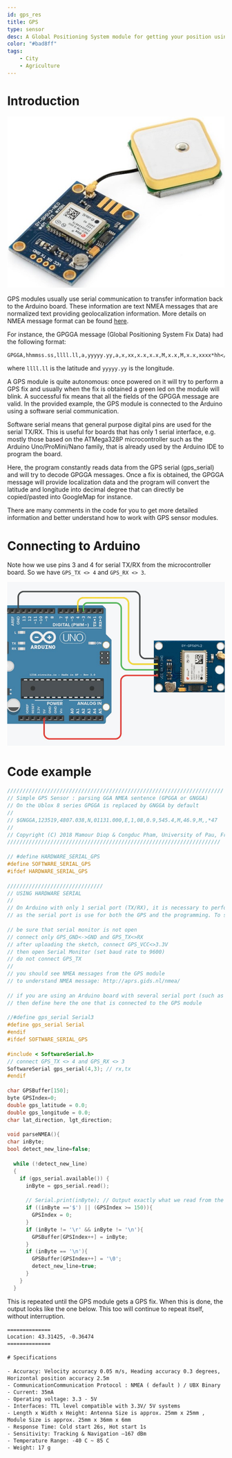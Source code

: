```yaml
---
id: gps_res
title: GPS 
type: sensor
desc: A Global Positioning System module for getting your position using satellite data.
color: "#bad8ff"
tags:
    - City
    - Agriculture
---
```


# Introduction

![gps](img/gps.png)

GPS modules usually use serial communication to transfer information back to the Arduino board. These information are text NMEA messages that are normalized text providing geolocalization information. More details on NMEA message format can be found  [here](http://aprs.gids.nl/nmea/).

For instance, the GPGGA message (Global Positioning System Fix Data) had the following format: 

	GPGGA,hhmmss.ss,llll.ll,a,yyyyy.yy,a,x,xx,x.x,x.x,M,x.x,M,x.x,xxxx*hh</tt>

where `llll.ll` is the latitude and `yyyyy.yy` is the longitude.

A GPS module is quite autonomous: once powered on it will try to perform a GPS fix and usually 
when the fix is obtained a green led on the module will blink. A successful fix means that all 
the fields of the GPGGA message are valid. In the provided example, the GPS module is connected to the Arduino using a software serial communication. 

Software serial means that general purpose digital pins are used for the serial TX/RX. This is useful for boards that has only 1 serial interface, e.g. mostly those based on the ATMega328P microcontroller such as the Arduino Uno/ProMini/Nano family, that is already used by the Arduino IDE to program the board. 

Here, the program constantly reads data from the GPS serial (gps_serial) and will try to decode GPGGA messages. Once a fix is obtained, the GPGGA message will provide localization data and the program will convert the latitude and longitude into decimal degree that can directly be copied/pasted into GoogleMap for instance.

There are many comments in the code for you to get more detailed information and better understand how to work with GPS sensor modules.

# Connecting to Arduino

Note how we use pins 3 and 4 for serial TX/RX from the microcontroller board. So we have `GPS_TX <> 4` and `GPS_RX <> 3`.

![gps_connection](img/gps_connection.png)

# Code example

``` c
//////////////////////////////////////////////////////////////////////
// Simple GPS Sensor : parsing GGA NMEA sentence (GPGGA or GNGGA) 
// On the Ublox 8 series GPGGA is replaced by GNGGA by default
// 
// $GNGGA,123519,4807.038,N,01131.000,E,1,08,0.9,545.4,M,46.9,M,,*47
//
// Copyright (C) 2018 Mamour Diop & Congduc Pham, University of Pau, France
/////////////////////////////////////////////////////////////////////

// #define HARDWARE_SERIAL_GPS
#define SOFTWARE_SERIAL_GPS
#ifdef HARDWARE_SERIAL_GPS

///////////////////////////////
// USING HARDWARE SERIAL
//
// On Arduino with only 1 serial port (TX/RX), it is necessary to perform the following actions 
// as the serial port is use for both the GPS and the programming. To see GPS message:

// be sure that serial monitor is not open
// connect only GPS_GND<->GND and GPS_TX<>RX
// after uploading the sketch, connect GPS_VCC<>3.3V
// then open Serial Monitor (set baud rate to 9600)
// do not connect GPS_TX
// 
// you should see NMEA messages from the GPS module
// to understand NMEA message: http://aprs.gids.nl/nmea/

// if you are using an Arduino board with several serial port (such as the MEGA)
// then define here the one that is connected to the GPS module

//#define gps_serial Serial3
#define gps_serial Serial
#endif
#ifdef SOFTWARE_SERIAL_GPS

#include < SoftwareSerial.h> 
// connect GPS_TX <> 4 and GPS_RX <> 3
SoftwareSerial gps_serial(4,3); // rx,tx 
#endif

char GPSBuffer[150];
byte GPSIndex=0;
double gps_latitude = 0.0;
double gps_longitude = 0.0;
char lat_direction, lgt_direction;

void parseNMEA(){
char inByte;
bool detect_new_line=false;
  
  while (!detect_new_line)
  {
    if (gps_serial.available()) {
      inByte = gps_serial.read();
    
      // Serial.print(inByte); // Output exactly what we read from the GPS to debug    
      if ((inByte =='$') || (GPSIndex >= 150)){
        GPSIndex = 0;
      }      
      if (inByte != '\r' && inByte != '\n'){
        GPSBuffer[GPSIndex++] = inByte;
      }   
      if (inByte == '\n'){
        GPSBuffer[GPSIndex++] = '\0';
        detect_new_line=true;
      }
    }
  } 
```

This is repeated until the GPS module gets a GPS fix. When this is done, the output looks like the one below. This
too will continue to repeat itself, without interruption.

```
==============
Location: 43.31425, -0.36474
==============

# Specifications

- Accuracy: Velocity accuracy 0.05 m/s, Heading accuracy 0.3 degrees, Horizontal position accuracy 2.5m
- CommunicationCommunication Protocol : NMEA ( default ) / UBX Binary
- Current: 35mA
- Operating voltage: 3.3 - 5V
- Interfaces: TTL level compatible with 3.3V/ 5V systems
- Length x Width x Height: Antenna Size is approx. 25mm x 25mm , Module Size is approx. 25mm x 36mm x 6mm
- Response Time: Cold start 26s, Hot start 1s
- Sensitivity: Tracking & Navigation –167 dBm
- Temperature Range: -40 C ~ 85 C
- Weight: 17 g
